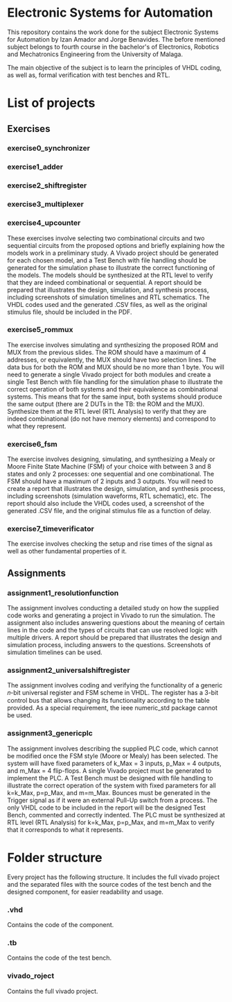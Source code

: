 # Electronic Systems for Automation
This repository contains the work done for the subject Electronic Systems for Automation by Izan Amador and Jorge Benavides. The before mentioned subject belongs to fourth course in the bachelor\'s of Electronics, Robotics and Mechatronics Engineering from the University of Malaga.

The main objective of the subject is to learn the principles of VHDL coding, as well as, formal verification with test benches and RTL.

# List of projects

## Exercises

### exercise0_synchronizer

### exercise1_adder

### exercise2_shiftregister

### exercise3_multiplexer

### exercise4_upcounter

These exercises involve selecting two combinational circuits and two sequential circuits from the proposed options and briefly explaining how the models work in a preliminary study. A Vivado project should be generated for each chosen model, and a Test Bench with file handling should be generated for the simulation phase to illustrate the correct functioning of the models. The models should be synthesized at the RTL level to verify that they are indeed combinational or sequential. A
report should be prepared that illustrates the design, simulation, and synthesis process, including screenshots of simulation timelines and RTL schematics. The VHDL codes used and the generated .CSV files, as well as the original stimulus file, should be included in the PDF.

### exercise5_rommux

The exercise involves simulating and synthesizing the proposed ROM and MUX from the previous slides. The ROM should have a maximum of 4 addresses, or equivalently, the MUX should have two selection lines. The data bus for both the ROM and MUX should be no more than 1 byte. You will need to generate a single Vivado project for both modules and create a single Test Bench with file handling for the simulation phase to illustrate the correct operation of both systems and their equivalence as combinational systems. This means that for the same input, both systems should produce the same output (there are 2 DUTs in the TB: the ROM and the MUX). Synthesize them at the RTL level (RTL Analysis) to verify that they are indeed combinational (do not have memory elements) and correspond to what they represent.

### exercise6_fsm

The exercise involves designing, simulating, and synthesizing a Mealy or Moore Finite State Machine (FSM) of your choice with between 3 and 8 states and only 2 processes: one sequential and one combinational. The FSM should have a maximum of 2 inputs and 3 outputs. You will need to create a report that illustrates the design, simulation, and synthesis process, including screenshots (simulation waveforms, RTL schematic), etc. The report should also include the VHDL codes used, a screenshot of the generated .CSV file, and the original stimulus file as a function of delay.

### exercise7_timeverificator

The exercise involves checking the setup and rise times of the signal as well as other fundamental properties of it.

## Assignments

### assignment1_resolutionfunction

The assignment involves conducting a detailed study on how the supplied code works and generating a project in Vivado to run the simulation. The assignment also includes answering questions about the meaning of certain lines in the code and the types of circuits that can use resolved logic with multiple drivers. A report should be prepared that illustrates the design and simulation process, including answers to the questions. Screenshots of simulation timelines can be used.

### assignment2_universalshiftregister

The assignment involves coding and verifying the functionality of a generic 𝑛-bit universal register and FSM scheme in VHDL. The register has a 3-bit control bus that allows changing its functionality according to the table provided. As a special requirement, the ieee numeric_std package cannot be used.

### assignment3_genericplc

The assignment involves describing the supplied PLC code, which cannot be modified once the FSM style (Moore or Mealy) has been selected. The system will have fixed parameters of k_Max = 3 inputs, p_Max = 4 outputs, and m_Max = 4 flip-flops. A single Vivado project must be generated to implement the PLC. A Test Bench must be designed with file handling to illustrate the correct operation of the system with fixed parameters for all k=k_Max, p=p_Max, and m=m_Max. Bounces must be generated in the Trigger signal as if it were an external Pull-Up switch from a process. The only VHDL code to be included in the report will be the designed Test Bench, commented and correctly indented. The PLC must be synthesized at RTL level (RTL Analysis) for k=k_Max, p=p_Max, and m=m_Max to verify that it corresponds to what it represents.

# Folder structure

Every project has the following structure. It includes the full vivado project and the separated files with the source codes of the test bench and the designed component, for easier readability and usage.

### .vhd

Contains the code of the component.

### .tb

Contains the code of the test bench.

### vivado_roject

Contains the full vivado project.
